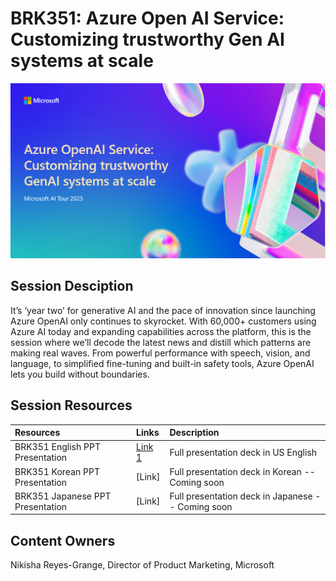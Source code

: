 # BRK351: Azure Open AI Service: Customizing trustworthy Gen AI systems at scale

![Session cover image with a bright "AI" text in 3D over a blue and purple abstract background.](img/351.png)

## Session Desciption
It’s ‘year two’ for generative AI and the pace of innovation since launching Azure OpenAI only continues to skyrocket. With 60,000+ customers using Azure AI today and expanding capabilities across the platform, this is the session where we’ll decode the latest news and distill which patterns are making real waves. From powerful performance with speech, vision, and language, to simplified fine-tuning and built-in safety tools, Azure OpenAI lets you build without boundaries.

## Session Resources

| Resources          | Links                             | Description        |
|:-------------------|:----------------------------------|:-------------------|
| BRK351 English PPT Presentation | [Link 1](https://aka.ms/AAu3t5z) | Full presentation deck in US English|
| BRK351 Korean PPT Presentation  | [Link]| Full presentation deck in Korean -- Coming soon|
| BRK351 Japanese PPT Presentation  | [Link]| Full presentation deck in Japanese -- Coming soon|

## Content Owners
Nikisha Reyes-Grange, Director of Product Marketing, Microsoft

